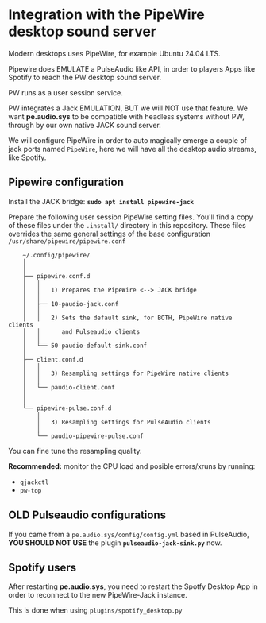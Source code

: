# Integration with the PipeWire desktop sound server

Modern desktops uses PipeWire, for example Ubuntu 24.04 LTS.

Pipewire does EMULATE a PulseAudio like API, in order to players Apps like Spotify to reach the PW desktop sound server.

PW runs as a user session service.

PW integrates a Jack EMULATION, BUT we will NOT use that feature. We want **pe.audio.sys** to be compatible with headless systems without PW, through by our own native JACK sound server.

We will configure PipeWire in order to auto magically emerge a couple of jack ports named `PipeWire`, here we will have all the desktop audio streams, like Spotify.

## Pipewire configuration

Install the JACK bridge: **`sudo apt install pipewire-jack`**

Prepare the following user session PipeWire setting files. You'll find a copy of these files under the `.install/` directory in this repository. These files overrides the same general settings of the base configuration `/usr/share/pipewire/pipewire.conf`


        ~/.config/pipewire/
        │
        │
        ├── pipewire.conf.d
        │   │
        │   │   1) Prepares the PipeWire <--> JACK bridge
        │   │       
        │   ├── 10-paudio-jack.conf
        │   │
        │   │   2) Sets the default sink, for BOTH, PipeWire native clients
        │   │      and Pulseaudio clients
        │   │
        │   └── 50-paudio-default-sink.conf
        │
        ├── client.conf.d
        │   │
        │   │   3) Resampling settings for PipeWire native clients
        │   │
        │   └── paudio-client.conf
        │
        │
        └── pipewire-pulse.conf.d
            │
            │   3) Resampling settings for PulseAudio clients
            │
            └── paudio-pipewire-pulse.conf

You can fine tune the resampling quality.

**Recommended:** monitor the CPU load and posible errors/xruns by running:
- `qjackctl`
- `pw-top`

## OLD Pulseaudio configurations

If you came from a `pe.audio.sys/config/config.yml` based in PulseAudio, **YOU SHOULD NOT USE** the plugin **`pulseaudio-jack-sink.py`** now.

## Spotify users

After restarting **pe.audio.sys**, you need to restart the Spotfy Desktop App in order to reconnect to the new PipeWire-Jack instance.

This is done when using `plugins/spotify_desktop.py`
